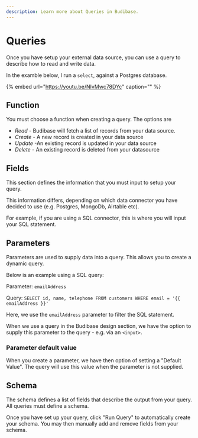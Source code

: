 ```yaml
---
description: Learn more about Queries in Budibase.
---
```


# Queries

Once you have setup your external data source, you can use a query to describe how to read and write data.

In the examble below, I run a `select`, against a Postgres database.

{% embed url="https://youtu.be/NIvMwc78DYc" caption="" %}

## Function

You must choose a function when creating a query. The options are

* _Read_ - Budibase will fetch a list of records from your data source.
* _Create_ - A new record is created in your data source
* _Update_ -An existing record is updated in your data source
* _Delete_ - An existing record is deleted from your datasource

## Fields

This section defines the information that you must input to setup your query.

This information differs, depending on which data connector you have decided to use \(e.g. Postgres, MongoDb, Airtable etc\).

For example, if you are using a SQL connector, this is where you will input your SQL statement.

## Parameters

Parameters are used to supply data into a query. This allows you to create a dynamic query.

Below is an example using a SQL query:

Parameter: `emailAddress`

Query: `SELECT id, name, telephone FROM customers WHERE email = '{{ emailAddress }}'`

Here, we use the `emailAddress` parameter to filter the SQL statement.

When we use a query in the Budibase design section, we have the option to supply this parameter to the query - e.g. via an `<input>`.

### Parameter default value

When you create a parameter, we have then option of setting a "Default Value". The query will use this value when the parameter is not supplied.

## Schema

The schema defines a list of fields that describe the output from your query. All queries must define a schema.

Once you have set up your query, click "Run Query" to automatically create your schema. You may then manually add and remove fields from your schema.

